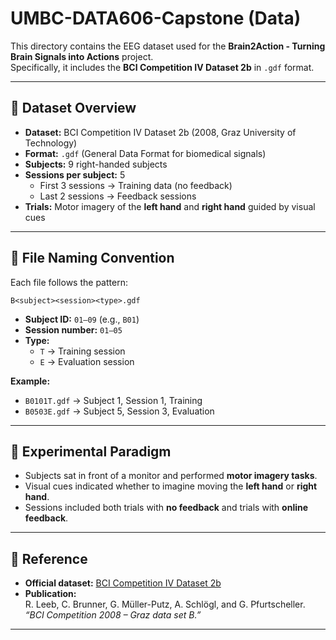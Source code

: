 # UMBC-DATA606-Capstone (Data)

This directory contains the EEG dataset used for the **Brain2Action - Turning Brain Signals into Actions** project.  
Specifically, it includes the **BCI Competition IV Dataset 2b** in `.gdf` format.

---

## 📂 Dataset Overview
- **Dataset:** BCI Competition IV Dataset 2b (2008, Graz University of Technology)  
- **Format:** `.gdf` (General Data Format for biomedical signals)  
- **Subjects:** 9 right-handed subjects  
- **Sessions per subject:** 5  
  - First 3 sessions → Training data (no feedback)  
  - Last 2 sessions → Feedback sessions  
- **Trials:** Motor imagery of the **left hand** and **right hand** guided by visual cues  

---

## 📌 File Naming Convention
Each file follows the pattern:  

`B<subject><session><type>.gdf`  

- **Subject ID:** `01–09` (e.g., `B01`)  
- **Session number:** `01–05`  
- **Type:**  
  - `T` → Training session  
  - `E` → Evaluation session  

**Example:**  
- `B0101T.gdf` → Subject 1, Session 1, Training  
- `B0503E.gdf` → Subject 5, Session 3, Evaluation  

---

## 🧪 Experimental Paradigm
- Subjects sat in front of a monitor and performed **motor imagery tasks**.  
- Visual cues indicated whether to imagine moving the **left hand** or **right hand**.  
- Sessions included both trials with **no feedback** and trials with **online feedback**.  

---

## 🔗 Reference
- **Official dataset:** [BCI Competition IV Dataset 2b](http://www.bbci.de/competition/iv/)  
- **Publication:**  
  R. Leeb, C. Brunner, G. Müller-Putz, A. Schlögl, and G. Pfurtscheller.  
  *“BCI Competition 2008 – Graz data set B.”*  

---

